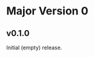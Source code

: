 <!-- ON_RELEASE: Add changelog entry for new version - remove this comment -->

# Major Version 0

## v0.1.0
Initial (empty) release.
